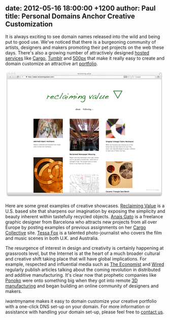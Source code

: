 date: 2012-05-16 18:00:00 +1200
author: Paul
title: Personal Domains Anchor Creative Customization
----

It is always exciting to see domain names released into the wild and being put to good use. We've noticed that there is a burgeoning community of artists, designers and makers promoting their pet projects on the web these days. There's also a growing number of attractively designed [hosted services](https://iwantmyname.com/services) like [Cargo](https://iwantmyname.com/services/portfolio-hosting/cargo-custom-domain), [Tumblr](https://iwantmyname.com/features/applications/custom-domain-apps/blogs/tumblr-tumblelog-easy-blog-with-own-url) and [500px](https://iwantmyname.com/blog/2012/02/photo-hosting-service-500px-increases-exposure.html) that make it really easy to create and domain customize an attractive art [portfolio](https://iwantmyname.com/services/portfolio-hosting/).

![reclaiming value-1.png](/media/2012-05-16-reclaiming_value-1.png)

Here are some great examples of creative showcases. [Reclaiming Value](http://www.reclaimingvalue.com/) is a U.S. based site that sharpens our imagination by exposing the simplicity and beauty inherent within tastefully recycled objects. [Anais Gato](http://www.anaisgato.com/) is a freelance graphic designer from Barcelona who attracts new projects from all over Europe by posting examples of previous assignments on her [Cargo Collective](http://cargocollective.com/) site. [Tessa Fox](http://tessafox.com/) is a talented photo-journalist who covers the film and music scenes in both U.K. and Australia. 

The resurgence of interest in design and creativity is certainly happening at grassroots level, but the Internet is at the heart of a much broader cultural and creative shift taking place that will have global implications. For example, respected and influential media such as [The Economist](http://www.economist.com/node/21553017) and [Wired](http://www.wired.com/wiredenterprise/2011/11/3d-printing-autodesk/) regularly publish articles talking about the coming revolution in distributed and additive manufacturing. It's clear now that prophetic companies like [Ponoko](http://www.ponoko.com/) were onto something big when they got into remote [3D manufacturing](http://www.gizmag.com/olaf-diegel-3d-printed-guitars/21787/) and began building an online community of designers and makers.

iwantmyname makes it easy to domain customize your creative portfolio with a one-click DNS set-up on your domain. For more information or assistance with handling your domain set-up, please feel free to [contact us](https://iwantmyname.com/support).
